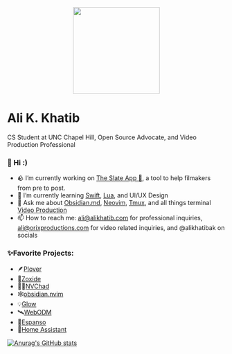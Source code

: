 <div id="header" align="center">
  <img src="https://media.giphy.com/media/uDB9FWbqPUoNUMOiEh/giphy.gif?cid=ecf05e471hnha2v860kq1bx2wp5m5o720pdrjhtcgw9e0wok&ep=v1_stickers_search&rid=giphy.gif&ct=s" width="200"/>
</div>

# Ali K. Khatib
CS Student at UNC Chapel Hill, Open Source Advocate, and Video Production Professional

### 👋 Hi :) 

- 🪨 I’m currently working on [The Slate App 🎥](https://github.com/alikhatibak/Slate), a tool to help filmakers from pre to post.
- 🌱 I’m currently learning [Swift](https://www.swift.org), [Lua](https://www.lua.org), and UI/UX Design
- 💬 Ask me about [Obsidian.md](https://obsidian.md), [Neovim](https://github.com/neovim/neovim), [Tmux](https://github.com/tmux/tmux), and all things terminal [Video Production](https://www.orixproductions.com/)
- 📫 How to reach me: ali@alikhatib.com for professional inquiries, ali@orixproductions.com for video related inquiries, and @alikhatibak on socials

### ✨Favorite Projects:

  - 🪶[Plover](https://github.com/openstenoproject/plover)
  - 🔎[Zoxide](https://github.com/ajeetdsouza/zoxide)
  - 💪🏽[NVChad](https://github.com/NvChad/NvChad)
  - 🕸️[obsidian.nvim](https://github.com/epwalsh/obsidian.nvim)
  - 💡[Glow](https://github.com/charmbracelet/glow)
  - 🛰️[WebODM](https://github.com/OpenDroneMap/WebODM)
  - 💬[Espanso](https://github.com/espanso/espanso)
  - 🏡[Home Assistant](https://github.com/home-assistant)

[![Anurag's GitHub stats](https://github-readme-stats.vercel.app/api?username=alikhatibak&show_icons=true&rank_icon=github&include_all_commits=true&title_color=9F64FF&icon_color=9F64FF&ring_color=9F64FF&theme=chartreuse-dark&hide_border=true)](https://github.com/anuraghazra/github-readme-stats)
